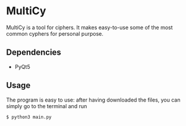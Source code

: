 # MultiCy
MultiCy is a tool for ciphers. It makes easy-to-use some of the most common cyphers for personal purpose. 

## Dependencies
* PyQt5

## Usage
The program is easy to use: after having downloaded the files, you can simply go to the terminal and run

    $ python3 main.py  